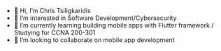 - 👋 Hi, I’m Chris Tsiligkaridis
- 👀 I’m interested in Software Development/Cybersecurity
- 🌱 I’m currently learning building mobile apps with Flutter framework / Studying for CCNA 200-301
- 💞️ I’m looking to collaborate on mobile app development

<!---
TsilliX/TsilliX is a ✨ special ✨ repository because its `README.md` (this file) appears on your GitHub profile.
You can click the Preview link to take a look at your changes.
--->
